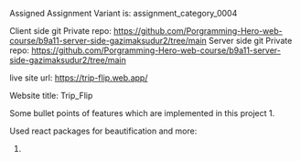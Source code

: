 Assigned Assignment Variant is: assignment_category_0004

Client side git Private repo: https://github.com/Porgramming-Hero-web-course/b9a11-server-side-gazimaksudur2/tree/main
Server side git Private repo: https://github.com/Porgramming-Hero-web-course/b9a11-server-side-gazimaksudur2/tree/main

live site url: https://trip-flip.web.app/

Website title: Trip_Flip

Some bullet points of features which are implemented in this project
1.


Used react packages for beautification and more: 

1.